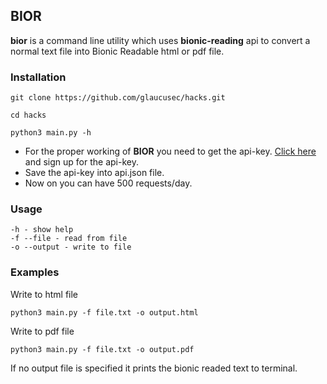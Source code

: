 ## BIOR
**bior** is a command line utility which uses **bionic-reading** api to convert a normal text file into Bionic Readable html or pdf file.

### Installation
``` 
git clone https://github.com/glaucusec/hacks.git

cd hacks

python3 main.py -h
```
- For the proper working of **BIOR** you need to get the api-key. [Click here](https://rapidapi.com/bionic-reading-bionic-reading-default/api/bionic-reading1/) and sign up for the api-key.
- Save the api-key into api.json file. 
- Now on you can have 500 requests/day.
### Usage
```
-h - show help
-f --file - read from file
-o --output - write to file
```
### Examples

Write to html file
```
python3 main.py -f file.txt -o output.html
```
Write to pdf file
```
python3 main.py -f file.txt -o output.pdf
```
If no output file is specified it prints the bionic readed text to terminal.


